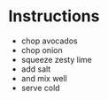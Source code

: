 # Instructions

* chop avocados
* chop onion
* squeeze zesty lime
* add salt
* and mix well 
* serve cold